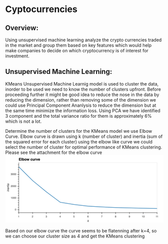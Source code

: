 # Cyptocurrencies

## Overview:
  
   Using unsupervised machine learning analyze the crypto currencies traded in the market and group them based on key features
   which would help make companies to decide on which cryptocurrency is of interest for investment.
   
## Unsupervised Machine Learning:

   KMeans Unsupervised Machine Learnig model is used to cluster the data, inorder to be used we need to know the number of clusters upfront. Before proceeding further it might be good idea to reduce the nose in the data by reducing the dimension, rather than removing some of the dimension we could use Principal Component Ananlysis to reduce the dimension but at the same time minimize the information loss. Using PCA we have identified 3 component and the total variance ratio for them is approximately 6% which is not a lot. 
   
   Determine the number of clusters for the KMeans model we use Elbow Curve. Elbow curve is drawn using k (number of cluster) and inertia (sum of the squared error for each cluster) using the elbow like curve we could select the number of cluster for optimal performance of KMeans clustering. Please see the attachment for the elbow curve ![Elbow curve](images/Elbow_Curve.png)
   
   Based on our elbow curve the curve seems to be flatenning after k=4, so we can choose our cluster size as 4 and get the KMeans clustering
   
   
